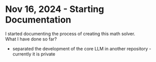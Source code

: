 # Nov 16, 2024 - Starting Documentation
I started documenting the process of creating this math solver.  
What I have done so far? 
- separated the development of the core LLM in another repository  - currently it is private
